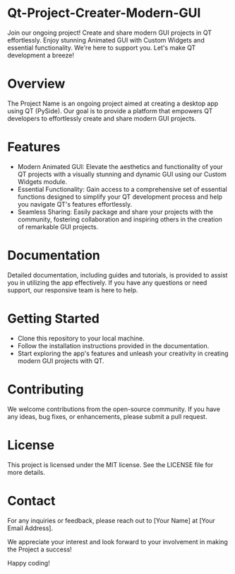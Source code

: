 # Qt-Project-Creater-Modern-GUI
Join our ongoing project! Create and share modern GUI projects in QT effortlessly. Enjoy stunning Animated GUI with Custom Widgets and essential functionality. We're here to support you. Let's make QT development a breeze!

# Overview
The Project Name is an ongoing project aimed at creating a desktop app using QT (PySide). Our goal is to provide a platform that empowers QT developers to effortlessly create and share modern GUI projects.

# Features
- Modern Animated GUI: Elevate the aesthetics and functionality of your QT projects with a visually stunning and dynamic GUI using our Custom Widgets module.
- Essential Functionality: Gain access to a comprehensive set of essential functions designed to simplify your QT development process and help you navigate QT's features effortlessly.
- Seamless Sharing: Easily package and share your projects with the community, fostering collaboration and inspiring others in the creation of remarkable GUI projects.
  
# Documentation
Detailed documentation, including guides and tutorials, is provided to assist you in utilizing the app effectively. If you have any questions or need support, our responsive team is here to help.

# Getting Started
- Clone this repository to your local machine.
- Follow the installation instructions provided in the documentation.
- Start exploring the app's features and unleash your creativity in creating modern GUI projects with QT.
  
# Contributing
We welcome contributions from the open-source community. If you have any ideas, bug fixes, or enhancements, please submit a pull request.

# License
This project is licensed under the MIT license. See the LICENSE file for more details.

# Contact
For any inquiries or feedback, please reach out to [Your Name] at [Your Email Address].

We appreciate your interest and look forward to your involvement in making the Project a success!

Happy coding!


